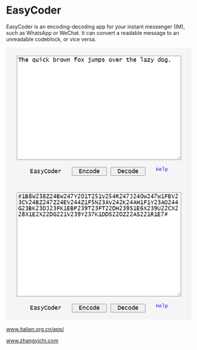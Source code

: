 # EasyCoder

EasyCoder is an encoding-decoding app for your instant messenger (IM), such as WhatsApp or WeChat. It can convert a readable message to an unreadable codeblock, or vice versa.

![image](https://github.com/bg1fpx/EasyCoder/blob/main/screenshot.gif)

www.italian.org.cn/app/

www.zhangyichi.com
